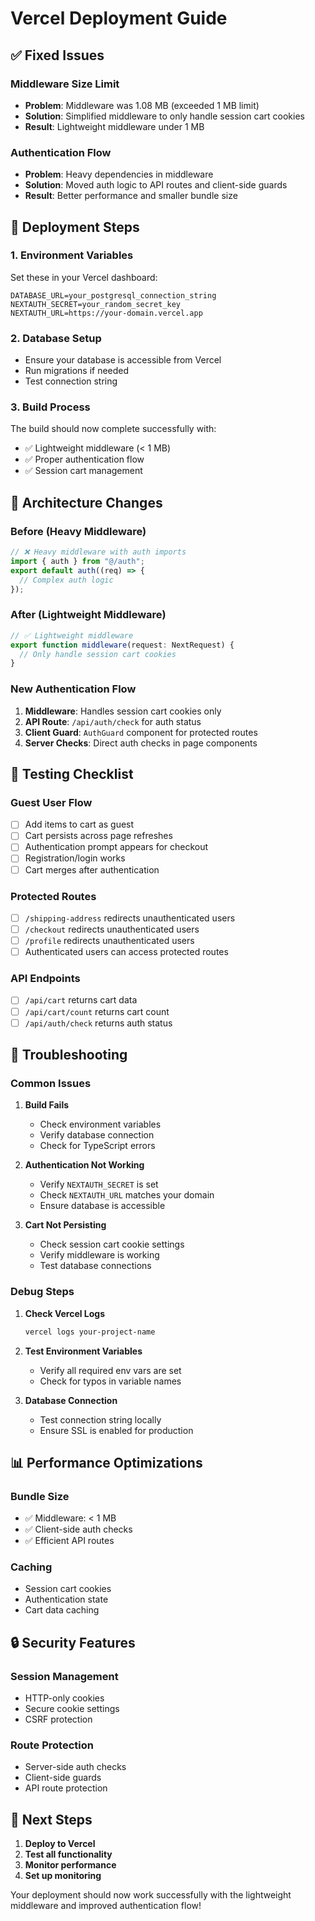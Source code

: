 # Vercel Deployment Guide

## ✅ **Fixed Issues**

### **Middleware Size Limit**
- **Problem**: Middleware was 1.08 MB (exceeded 1 MB limit)
- **Solution**: Simplified middleware to only handle session cart cookies
- **Result**: Lightweight middleware under 1 MB

### **Authentication Flow**
- **Problem**: Heavy dependencies in middleware
- **Solution**: Moved auth logic to API routes and client-side guards
- **Result**: Better performance and smaller bundle size

## 🚀 **Deployment Steps**

### 1. **Environment Variables**
Set these in your Vercel dashboard:

```env
DATABASE_URL=your_postgresql_connection_string
NEXTAUTH_SECRET=your_random_secret_key
NEXTAUTH_URL=https://your-domain.vercel.app
```

### 2. **Database Setup**
- Ensure your database is accessible from Vercel
- Run migrations if needed
- Test connection string

### 3. **Build Process**
The build should now complete successfully with:
- ✅ Lightweight middleware (< 1 MB)
- ✅ Proper authentication flow
- ✅ Session cart management

## 🔧 **Architecture Changes**

### **Before (Heavy Middleware)**
```typescript
// ❌ Heavy middleware with auth imports
import { auth } from "@/auth";
export default auth((req) => {
  // Complex auth logic
});
```

### **After (Lightweight Middleware)**
```typescript
// ✅ Lightweight middleware
export function middleware(request: NextRequest) {
  // Only handle session cart cookies
}
```

### **New Authentication Flow**
1. **Middleware**: Handles session cart cookies only
2. **API Route**: `/api/auth/check` for auth status
3. **Client Guard**: `AuthGuard` component for protected routes
4. **Server Checks**: Direct auth checks in page components

## 🧪 **Testing Checklist**

### **Guest User Flow**
- [ ] Add items to cart as guest
- [ ] Cart persists across page refreshes
- [ ] Authentication prompt appears for checkout
- [ ] Registration/login works
- [ ] Cart merges after authentication

### **Protected Routes**
- [ ] `/shipping-address` redirects unauthenticated users
- [ ] `/checkout` redirects unauthenticated users
- [ ] `/profile` redirects unauthenticated users
- [ ] Authenticated users can access protected routes

### **API Endpoints**
- [ ] `/api/cart` returns cart data
- [ ] `/api/cart/count` returns cart count
- [ ] `/api/auth/check` returns auth status

## 🐛 **Troubleshooting**

### **Common Issues**

1. **Build Fails**
   - Check environment variables
   - Verify database connection
   - Check for TypeScript errors

2. **Authentication Not Working**
   - Verify `NEXTAUTH_SECRET` is set
   - Check `NEXTAUTH_URL` matches your domain
   - Ensure database is accessible

3. **Cart Not Persisting**
   - Check session cart cookie settings
   - Verify middleware is working
   - Test database connections

### **Debug Steps**

1. **Check Vercel Logs**
   ```bash
   vercel logs your-project-name
   ```

2. **Test Environment Variables**
   - Verify all required env vars are set
   - Check for typos in variable names

3. **Database Connection**
   - Test connection string locally
   - Ensure SSL is enabled for production

## 📊 **Performance Optimizations**

### **Bundle Size**
- ✅ Middleware: < 1 MB
- ✅ Client-side auth checks
- ✅ Efficient API routes

### **Caching**
- Session cart cookies
- Authentication state
- Cart data caching

## 🔒 **Security Features**

### **Session Management**
- HTTP-only cookies
- Secure cookie settings
- CSRF protection

### **Route Protection**
- Server-side auth checks
- Client-side guards
- API route protection

## 📝 **Next Steps**

1. **Deploy to Vercel**
2. **Test all functionality**
3. **Monitor performance**
4. **Set up monitoring**

Your deployment should now work successfully with the lightweight middleware and improved authentication flow! 